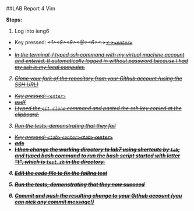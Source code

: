##LAB Report 4 Vim

**Steps:**

1. Log into ieng6       
- Key pressed: <s><s><h><space><j><i><w><1><8><8><@><i><e><n><g><6><.><u><c><s><d><.><e><d><u>```<enter>```
- 
- In the terminal, I typed ssh command with my virtual machine account and entered. It automatically logged in without password because I had my ssh  in my local computer.
  
2. Clone your fork of the repository from your Github account (using the SSH URL)      
- Key pressed: <g><i><t><space><c><l><o><n><e><space><Ctrl-v>```<enter>```
-   asdf
-   I typed the ```git clone``` command and pasted the ssh key copied at the clipboard.
  
3. Run the tests, demonstrating that they fail
- Key pressed: <c><d><space><l>```<tab>``` ```<enter>```<b><a><s><h><space><t>```<tab>``` ```<enter>```
- ads
- I then change the working directory to lab7 using shortcuts by ```tab```, and typed bash command to run the bash script started with letter "t", which is ```test.sh``` in the directory.

4. Edit the code file to fix the failing test     

5. Run the tests, demonstrating that they now succeed     

6. Commit and push the resulting change to your Github account (you can pick any commit message!)    
